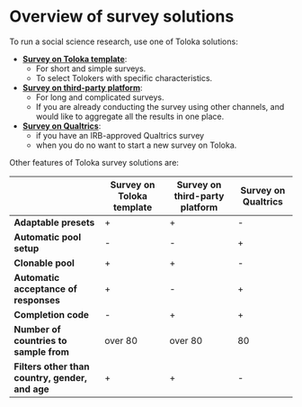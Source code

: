 # Overview of survey solutions

To run a social science research, use one of Toloka solutions:
* [**Survey on Toloka template**](questionnaire-toloka.md):
    * For short and simple surveys.
    * To select Tolokers with specific characteristics. 
* [**Survey on third-party platform**](questionnaire-other.md):
    * For long and complicated surveys.
    * If you are already conducting the survey using other channels, and would like to aggregate all the results in one place.
* [**Survey on Qualtrics**](questionnaire-qualtrics.md):
    * if you have an IRB-approved Qualtrics survey
    * when you do no want to start a new survey on Toloka. 

Other features of Toloka survey solutions are:

|                                                  | Survey on Toloka template | Survey on third-party platform | Survey on Qualtrics |
|--------------------------------------------------|---------------------------|--------------------------------|---------------------|
| **Adaptable presets**                            |             +             |                +               |          -          |
| **Automatic pool setup**                         |             -             |                -               |          +          |
| **Clonable pool**                                |             +             |                +               |          -          |
| **Automatic acceptance of responses**            |             +             |                -               |          +          |
| **Completion code**                              |             -             |                +               |          +          |
| **Number of countries to sample from**           |          over 80          |             over 80            |          80         |
| **Filters other than country, gender, and age**  |             +             |                +               |          -          |